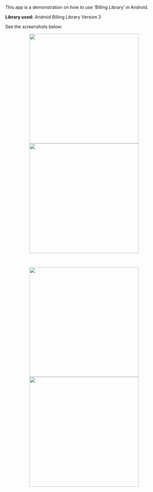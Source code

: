 This app is a demonstration on how to use 'Billing Library' in Android.<br />

<b>Library used:</b> Android Billing Library Version 3<br />

See the screenshots below:<br />

<p align="center">
  <img src="https://github.com/CodeSpurt/InAppPurchaseDemo/blob/master/app/src/main/res/drawable/screenshot_1.png" width="350"/>
  <img src="https://github.com/CodeSpurt/InAppPurchaseDemo/blob/master/app/src/main/res/drawable/screenshot_2.png" width="350"/>
</p>

<br />

<p align="center">
  <img src="https://github.com/CodeSpurt/InAppPurchaseDemo/blob/master/app/src/main/res/drawable/screenshot_3.png" width="350"/>
  <img src="https://github.com/CodeSpurt/InAppPurchaseDemo/blob/master/app/src/main/res/drawable/screenshot_4.png" width="350"/>
</p>
